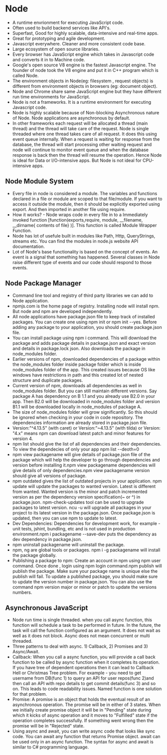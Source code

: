 # Node
- A runtime envrionment for executing JavaScript code.
- Often used to build backend services like API's.
- Superfast, Good for highly scalable, data-intensive and real-time apps.
- Great for prototyping and agile development.
- Javascript everywhere. Cleaner and more consistent code base.
- Large ecosystem of open source libraries.
- Every browser has JavaScript engine which takes in Javascript code and converts it in to Machine code.
- Google's open source V8 engine is the fastest Javascript engine. The founder of node took the V8 engine and put it in C++ program which is called Node.
- The environment objects in Node(eg: filesystem , request objects) is different from environment objects in browsers (eg: document object).
- Node and Chrome share same JavaScript engine but they have different run time environments for JavaScript.
- Node is not a frameworks. It is a runtime environment for executing Javascript code.
- Node is highly scalable because of Non-blocking Asynchronous nature of Node. Node applications are asynchronous by default.
- In other frameworks each request will be allocated a thread (main thread) and the thread will take care of the request. Node is single threaded where one thread takes care of all request. It does this using event queue internally. When a request is waiting for response from the database, the thread will start processing other waiting request and node will continue to monitor event queue and when the database response is back then the thread will resume the operation. Hence Node is ideal for Data or I/O-intensive apps. But Node is not ideal for CPU-intensive apps.

## Node Module System
- Every file in node is considered a module. The variables and functions declared in a file or module are scoped to that file/module. If you want to access it outside the module, then it should be explicitly exported using export. And then imported in another file using require.
- How it works? - Node wraps code in every file in to a Immediately invoked function [function(exports,require, module, __filename, __dirname{ contents of file} )]. This function is called Module Wrapper Function.
- Node has lot of usefule built in modules like Path, Http, QueryStrings, streams etc. You can find the modules in node.js website API documentation.
- Lot of Node's base functionality is based on the concept of events. An event is a signal that something has happened. Several classes in Node raise different type of events and our code should respond to those events.

## Node Package Manager
- Command line tool and registry of third party libraries we can add to Node application.
- npmjs.com is the home page of registry. Installing node will install npm. But node and npm are developed independently.
- All node applications have package.json file to keep track of installed packages. You can create one using npm init or npm init --yes. Before adding any package to your application, you should create package.json file.
- You can install package using npm i command. This will download the package and adds package details in package.json and exact version and details in package.lock json. Also downloads the package in node_modules folder.
- Earlier versions of npm, downloaded dependencies of a package within the node_modules folder inside package folder which is inside node_modules folder of the app. This created issues because OS like windows have restrictions in path and this created lot of nested structure and duplicate packages.
- Current version of npm, downloads all dependencies as well in node_modules folder. But you can still maintain different versions. Say package A has dependency on B 1.1 and you already use B2.0 in your app. Then B2.0 will be downloaded in node_modules folder and version B1.1 will be downloaded locally in node_modules of package A.
- The size of node_modules folder will grow significantly. So this should be ignored when checking in your code in code repository. The dependencies information are already stored in package.json file.
- Version:"^4.13.5" (with caret) or Version:"~4.13.5" (with tilda) or Version: "4.x" means npm can download latest patch and minor features for version 4.
- npm list should give the list of all dependencies and their dependencies. To view the dependecies of only your app npm list --deoth=0
- npm view packagename will give details of package.json file of the package which will help the developer to go through dependencies and version before installing it.npm view packagename dependencies will give details of only dependencies.npm view packagename version should give all versions of package.
- npm outdated gives the list of outdated projects in your application. npm update will update the packages to wanted version. Latest is different from wanted. Wanted version is the minor and patch incremented version as per the dependency version specification(~ or ^) in package.json. npm-check-updates tool can be used to upgrade packages to latest version. ncu -u will upgrade all packages in your project to its latest version in the package.json. Once package.json is updated, then you can use npm to update to latest.
- Dev Dependencies: Dependencies for development work, for example - unit tests, jshint, bundling, etc and is not used in production environment.npm i packagename --save-dev puts the dependency as dev dependency in package.json.
- npm uninstall packagename will uninstall the package.
- npm, ng are global tools or packages. npm i -g packagename will install the package globally.
- Publishing a package to npm: Create an account in npm using npm user command. Once done , login using npm login command.npm publish will publish the package. Make sure your package name is unique else the publish will fail. To update a published package, you should make sure to update the version number in package.json. You can also use the command npm version major or minor or patch to update the versions numbers.

## Asynchronous JavaScript
- Node run time is single threaded. when you call async function, this function will schedule a task to be performed in future. In the future, the task will call the function configured as an argument. It does not wait as well as it does not block. Async does not mean concurrent or multi threaded.
- Three patterns to deal with async. 1) Callback, 2) Promises and 3) Async/Await.
- Callback: When you call a async function, you will provide a call back function to be called by async function when it completes its operation. If you have tree of dependent operations then it can lead to Callback Hell or Christmas Tree problem. For example - you need to get username from DB(func 1) to query an API for user repos(func 2)and then call an API with repo details to get commit details(func 3) and so on. This leads to code readability issues. Named function is one solution for that problem.
- Promise: A promise is an object that holds the eventual result of an asynchronous operation. The promise will be in either of 3 states. When we initially create promise object it will be in "Pending" state during which it kicks of async operation and it moves to "Fulfilled" state if the operation completes successfully. If something went wrong then the promise will be in "Rejected" state.
- Using async and await, you can write async code that looks like sync code. You can await any function that returns Promise object. await can be used only in an async function. The syntax for async and await is similar to C# programming language.
